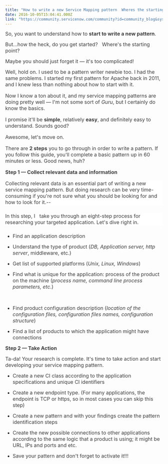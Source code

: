 ```yaml
---
title: "How to write a new Service Mapping pattern  Wheres the starting point"
date: 2016-10-05T15:04:41.000Z
link: "https://community.servicenow.com/community?id=community_blog&sys_id=e56eeeaddbd0dbc01dcaf3231f961912"
---
```

<p><span style="font-size: 12pt; color: #3d3d3d;">So, you want to understand how to <strong>start to write a new pattern</strong>.</span></p><p></p><p><span style="font-size: 12pt; color: #3d3d3d;">But…how the heck, do you get started?   Where's the starting point?</span></p><p><span style="color: #3d3d3d; font-size: 12pt;">Maybe you should just forget it — it's too complicated!</span></p><p></p><p style="margin-bottom: 12.0pt;"><span style="color: #3d3d3d; font-size: 12pt;">Well, hold on. I used to be a pattern writer newbie too. I had the same problems. I started my first pattern for Apache back in 2011, and I knew less than nothing about how to start with it.</span></p><p style="margin-bottom: 12.0pt;"><span style="color: #3d3d3d; font-size: 12pt;">Now I know a ton about it, and my service mapping patterns are doing pretty well — I'm not some sort of <em>Guru</em>, but I certainly do know the basics.</span></p><p style="margin-bottom: 12.0pt;"><span style="color: #3d3d3d; font-size: 12pt;">I promise it'll be <strong>simple</strong>, relatively <strong>easy</strong>, and definitely easy to understand. Sounds good?</span></p><p style="margin-bottom: 12.0pt;"><span style="color: #3d3d3d; font-size: 12pt;">Awesome, let's move on. </span></p><p style="margin-bottom: 12.0pt;"><span style="color: #3d3d3d; font-size: 12pt;">There are <strong>2 steps</strong> you to go through in order to write a pattern. If you follow this guide, you'll complete a basic pattern up in 60 minutes or less. Good news, huh?</span></p><p></p><p><span style="color: #3d3d3d; font-size: 12pt;"><strong>Step 1 — Collect relevant data and information</strong></span></p><p style="margin-top: 12.0pt; margin-bottom: .25in; background: white;"><span style="font-size: 12pt; color: #3d3d3d;">Collecting relevant data is an essential part of writing a new service mapping pattern. But doing research can be very time-consuming if you're not sure what you should be looking for and how to look for it.--</span></p><p style="margin-top: 12.0pt; margin-bottom: .25in; background: white;"><span style="color: #3d3d3d; font-size: 12pt;">In this step, I   take you through an eight-step process for researching your targeted application. Let's dive right in.</span></p><ul style="list-style-type: disc;"><li><span style="color: #3d3d3d; font-size: 12pt;">Find an application description</span></li></ul><p></p><ul style="list-style-type: disc;"><li><span style="color: #3d3d3d; font-size: 12pt;">Understand the type of product (<em>DB, Application server, http server</em>, middleware, etc.)</span></li></ul><p></p><ul style="list-style-type: disc;"><li><span style="color: #3d3d3d; font-size: 12pt;">Get list of supported platforms (<em>Unix, Linux, Windows</em>)</span></li></ul><p style="margin-top: 2.4pt; margin-bottom: 2.4pt;"></p><ul><li><span style="font-size: 12pt; color: #3d3d3d;">Find what is unique for the application: process of the product on the machine (<em>process name, command line process parameters, etc</em>.)</span></li></ul><p><span style="font-size: 12pt; color: #3d3d3d;">   </span></p><ul><li><span style="font-size: 12pt; color: #3d3d3d;">Find product configuration description (<em>location of the configuration files, configuration files names, configuration structure</em>)</span></li></ul><p></p><ul><li><span style="font-size: 12pt; color: #3d3d3d;">Find a list of products to which the application might have connections</span></li></ul><p style="margin-top: 2.4pt; margin-bottom: 2.4pt;"></p><p style="margin-top: 2.4pt; margin-bottom: 2.4pt;"><span style="color: #3d3d3d; font-size: 12pt;"><strong>Step 2 — Take Action</strong></span></p><p style="margin-top: 2.4pt; margin-bottom: 2.4pt;"></p><p><span style="font-size: 12pt; color: #3d3d3d;"><span style="background: white;">Ta-da! Your research is complete. It's time to take action and start developing </span>your service mapping pattern. </span></p><p style="margin-top: 2.4pt; margin-bottom: 2.4pt;"></p><ul style="list-style-type: disc;"><li><span style="color: #3d3d3d; font-size: 12pt;">Create a new CI class according to the application specifications and unique CI identifiers</span></li></ul><p style="margin-top: 2.4pt; margin-bottom: 2.4pt;"></p><ul style="list-style-type: disc;"><li><span style="color: #3d3d3d; font-size: 12pt;">Create a new endpoint type. (For many applications, the endpoint is TCP or https, so in most cases you can skip this step)</span></li></ul><p style="margin-top: 2.4pt; margin-bottom: 2.4pt;"></p><ul style="list-style-type: disc;"><li><span style="color: #3d3d3d; font-size: 12pt;">Create a new pattern and with your findings create the pattern identification steps</span></li></ul><p style="margin-top: 2.4pt; margin-bottom: 2.4pt;"></p><ul style="list-style-type: disc;"><li><span style="font-size: 12pt; color: #3d3d3d;">Create the new possible connections to other applications according to the same logic that a product is using; it might be URL, IPs and ports and etc.</span></li></ul><p style="margin-top: 2.4pt; margin-bottom: 2.4pt;"></p><ul style="list-style-type: disc;"><li><span style="color: #3d3d3d; font-size: 12pt;">Save your pattern and don't forget to activate it!!!</span></li></ul>